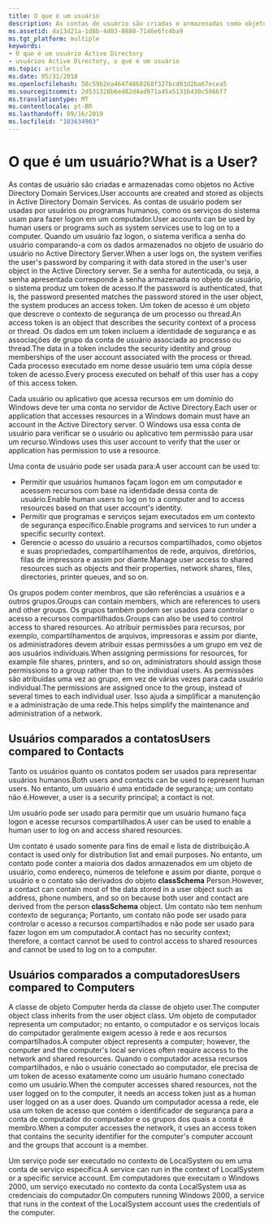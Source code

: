```yaml
---
title: O que é um usuário
description: As contas de usuário são criadas e armazenadas como objetos no Active Directory Domain Services.
ms.assetid: da13d21a-1d8b-4d03-8880-7146e6fc4ba9
ms.tgt_platform: multiple
keywords:
- O que é um usuário Active Directory
- usuários Active Directory, o que é um usuário
ms.topic: article
ms.date: 05/31/2018
ms.openlocfilehash: 58c59b2ea46474860268f327bcd03d2ba67ecea5
ms.sourcegitcommit: 2d531328b6ed82d4ad971a45a5131b430c5866f7
ms.translationtype: MT
ms.contentlocale: pt-BR
ms.lasthandoff: 09/16/2019
ms.locfileid: "103634903"
---
```

# <a name="what-is-a-user"></a><span data-ttu-id="38b7d-105">O que é um usuário?</span><span class="sxs-lookup"><span data-stu-id="38b7d-105">What is a User?</span></span>

<span data-ttu-id="38b7d-106">As contas de usuário são criadas e armazenadas como objetos no Active Directory Domain Services.</span><span class="sxs-lookup"><span data-stu-id="38b7d-106">User accounts are created and stored as objects in Active Directory Domain Services.</span></span> <span data-ttu-id="38b7d-107">As contas de usuário podem ser usadas por usuários ou programas humanos, como os serviços do sistema usam para fazer logon em um computador.</span><span class="sxs-lookup"><span data-stu-id="38b7d-107">User accounts can be used by human users or programs such as system services use to log on to a computer.</span></span> <span data-ttu-id="38b7d-108">Quando um usuário faz logon, o sistema verifica a senha do usuário comparando-a com os dados armazenados no objeto de usuário do usuário no Active Directory Server.</span><span class="sxs-lookup"><span data-stu-id="38b7d-108">When a user logs on, the system verifies the user's password by comparing it with data stored in the user's user object in the Active Directory server.</span></span> <span data-ttu-id="38b7d-109">Se a senha for autenticada, ou seja, a senha apresentada corresponde à senha armazenada no objeto de usuário, o sistema produz um token de acesso.</span><span class="sxs-lookup"><span data-stu-id="38b7d-109">If the password is authenticated, that is, the password presented matches the password stored in the user object, the system produces an access token.</span></span> <span data-ttu-id="38b7d-110">Um token de acesso é um objeto que descreve o contexto de segurança de um processo ou thread.</span><span class="sxs-lookup"><span data-stu-id="38b7d-110">An access token is an object that describes the security context of a process or thread.</span></span> <span data-ttu-id="38b7d-111">Os dados em um token incluem a identidade de segurança e as associações de grupo da conta de usuário associada ao processo ou thread.</span><span class="sxs-lookup"><span data-stu-id="38b7d-111">The data in a token includes the security identity and group memberships of the user account associated with the process or thread.</span></span> <span data-ttu-id="38b7d-112">Cada processo executado em nome desse usuário tem uma cópia desse token de acesso.</span><span class="sxs-lookup"><span data-stu-id="38b7d-112">Every process executed on behalf of this user has a copy of this access token.</span></span>

<span data-ttu-id="38b7d-113">Cada usuário ou aplicativo que acessa recursos em um domínio do Windows deve ter uma conta no servidor de Active Directory.</span><span class="sxs-lookup"><span data-stu-id="38b7d-113">Each user or application that accesses resources in a Windows domain must have an account in the Active Directory server.</span></span> <span data-ttu-id="38b7d-114">O Windows usa essa conta de usuário para verificar se o usuário ou aplicativo tem permissão para usar um recurso.</span><span class="sxs-lookup"><span data-stu-id="38b7d-114">Windows uses this user account to verify that the user or application has permission to use a resource.</span></span>

<span data-ttu-id="38b7d-115">Uma conta de usuário pode ser usada para:</span><span class="sxs-lookup"><span data-stu-id="38b7d-115">A user account can be used to:</span></span>

-   <span data-ttu-id="38b7d-116">Permitir que usuários humanos façam logon em um computador e acessem recursos com base na identidade dessa conta de usuário.</span><span class="sxs-lookup"><span data-stu-id="38b7d-116">Enable human users to log on to a computer and to access resources based on that user account's identity.</span></span>
-   <span data-ttu-id="38b7d-117">Permitir que programas e serviços sejam executados em um contexto de segurança específico.</span><span class="sxs-lookup"><span data-stu-id="38b7d-117">Enable programs and services to run under a specific security context.</span></span>
-   <span data-ttu-id="38b7d-118">Gerencie o acesso do usuário a recursos compartilhados, como objetos e suas propriedades, compartilhamentos de rede, arquivos, diretórios, filas de impressora e assim por diante.</span><span class="sxs-lookup"><span data-stu-id="38b7d-118">Manage user access to shared resources such as objects and their properties, network shares, files, directories, printer queues, and so on.</span></span>

<span data-ttu-id="38b7d-119">Os grupos podem conter membros, que são referências a usuários e a outros grupos.</span><span class="sxs-lookup"><span data-stu-id="38b7d-119">Groups can contain members, which are references to users and other groups.</span></span> <span data-ttu-id="38b7d-120">Os grupos também podem ser usados para controlar o acesso a recursos compartilhados.</span><span class="sxs-lookup"><span data-stu-id="38b7d-120">Groups can also be used to control access to shared resources.</span></span> <span data-ttu-id="38b7d-121">Ao atribuir permissões para recursos, por exemplo, compartilhamentos de arquivos, impressoras e assim por diante, os administradores devem atribuir essas permissões a um grupo em vez de aos usuários individuais.</span><span class="sxs-lookup"><span data-stu-id="38b7d-121">When assigning permissions for resources, for example file shares, printers, and so on, administrators should assign those permissions to a group rather than to the individual users.</span></span> <span data-ttu-id="38b7d-122">As permissões são atribuídas uma vez ao grupo, em vez de várias vezes para cada usuário individual.</span><span class="sxs-lookup"><span data-stu-id="38b7d-122">The permissions are assigned once to the group, instead of several times to each individual user.</span></span> <span data-ttu-id="38b7d-123">Isso ajuda a simplificar a manutenção e a administração de uma rede.</span><span class="sxs-lookup"><span data-stu-id="38b7d-123">This helps simplify the maintenance and administration of a network.</span></span>

## <a name="users-compared-to-contacts"></a><span data-ttu-id="38b7d-124">Usuários comparados a contatos</span><span class="sxs-lookup"><span data-stu-id="38b7d-124">Users compared to Contacts</span></span>

<span data-ttu-id="38b7d-125">Tanto os usuários quanto os contatos podem ser usados para representar usuários humanos.</span><span class="sxs-lookup"><span data-stu-id="38b7d-125">Both users and contacts can be used to represent human users.</span></span> <span data-ttu-id="38b7d-126">No entanto, um usuário é uma entidade de segurança; um contato não é.</span><span class="sxs-lookup"><span data-stu-id="38b7d-126">However, a user is a security principal; a contact is not.</span></span>

<span data-ttu-id="38b7d-127">Um usuário pode ser usado para permitir que um usuário humano faça logon e acesse recursos compartilhados.</span><span class="sxs-lookup"><span data-stu-id="38b7d-127">A user can be used to enable a human user to log on and access shared resources.</span></span>

<span data-ttu-id="38b7d-128">Um contato é usado somente para fins de email e lista de distribuição.</span><span class="sxs-lookup"><span data-stu-id="38b7d-128">A contact is used only for distribution list and email purposes.</span></span> <span data-ttu-id="38b7d-129">No entanto, um contato pode conter a maioria dos dados armazenados em um objeto de usuário, como endereço, números de telefone e assim por diante, porque o usuário e o contato são derivados do objeto **classSchema** Person.</span><span class="sxs-lookup"><span data-stu-id="38b7d-129">However, a contact can contain most of the data stored in a user object such as address, phone numbers, and so on because both user and contact are derived from the person **classSchema** object.</span></span> <span data-ttu-id="38b7d-130">Um contato não tem nenhum contexto de segurança; Portanto, um contato não pode ser usado para controlar o acesso a recursos compartilhados e não pode ser usado para fazer logon em um computador.</span><span class="sxs-lookup"><span data-stu-id="38b7d-130">A contact has no security context; therefore, a contact cannot be used to control access to shared resources and cannot be used to log on to a computer.</span></span>

## <a name="users-compared-to-computers"></a><span data-ttu-id="38b7d-131">Usuários comparados a computadores</span><span class="sxs-lookup"><span data-stu-id="38b7d-131">Users compared to Computers</span></span>

<span data-ttu-id="38b7d-132">A classe de objeto Computer herda da classe de objeto user.</span><span class="sxs-lookup"><span data-stu-id="38b7d-132">The computer object class inherits from the user object class.</span></span> <span data-ttu-id="38b7d-133">Um objeto de computador representa um computador; no entanto, o computador e os serviços locais do computador geralmente exigem acesso à rede e aos recursos compartilhados.</span><span class="sxs-lookup"><span data-stu-id="38b7d-133">A computer object represents a computer; however, the computer and the computer's local services often require access to the network and shared resources.</span></span> <span data-ttu-id="38b7d-134">Quando o computador acessa recursos compartilhados, e não o usuário conectado ao computador, ele precisa de um token de acesso exatamente como um usuário humano conectado como um usuário.</span><span class="sxs-lookup"><span data-stu-id="38b7d-134">When the computer accesses shared resources, not the user logged on to the computer, it needs an access token just as a human user logged on as a user does.</span></span> <span data-ttu-id="38b7d-135">Quando um computador acessa a rede, ele usa um token de acesso que contém o identificador de segurança para a conta de computador do computador e os grupos dos quais a conta é membro.</span><span class="sxs-lookup"><span data-stu-id="38b7d-135">When a computer accesses the network, it uses an access token that contains the security identifier for the computer's computer account and the groups that account is a member.</span></span>

<span data-ttu-id="38b7d-136">Um serviço pode ser executado no contexto de LocalSystem ou em uma conta de serviço específica.</span><span class="sxs-lookup"><span data-stu-id="38b7d-136">A service can run in the context of LocalSystem or a specific service account.</span></span> <span data-ttu-id="38b7d-137">Em computadores que executam o Windows 2000, um serviço executado no contexto da conta LocalSystem usa as credenciais do computador.</span><span class="sxs-lookup"><span data-stu-id="38b7d-137">On computers running Windows 2000, a service that runs in the context of the LocalSystem account uses the credentials of the computer.</span></span>

 

 





